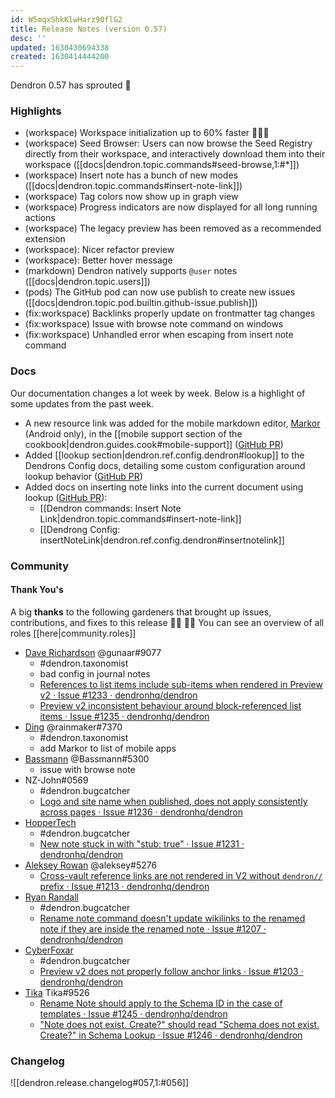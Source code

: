 ```yaml
---
id: W5mqxShkKlwHarz90flG2
title: Release Notes (version 0.57)
desc: ''
updated: 1630430694338
created: 1630414444200
---
```


Dendron 0.57 has sprouted  🌱

### Highlights

- (workspace) Workspace initialization up to 60% faster 🚀🚀🚀
- (workspace) Seed Browser: Users can now browse the Seed Registry directly from their workspace, and interactively download them into their workspace ([[docs|dendron.topic.commands#seed-browse,1:#*]])
- (workspace) Insert note has a bunch of new modes  ([[docs|dendron.topic.commands#insert-note-link]])
- (workspace) Tag colors now show up in graph view
- (workspace) Progress indicators are now displayed for all long running actions
- (workspace) The legacy preview has been removed as a recommended extension
- (workspace): Nicer refactor preview
- (workspace): Better hover message
- (markdown) Dendron natively supports `@user` notes ([[docs|dendron.topic.users]])
- (pods) The GitHub pod can now use publish to create new issues ([[docs|dendron.topic.pod.builtin.github-issue.publish]])
- (fix:workspace) Backlinks properly update on frontmatter tag changes
- (fix:workspace) Issue with browse note command on windows
- (fix:workspace) Unhandled error when escaping from insert note command

### Docs

Our documentation changes a lot week by week. Below is a highlight of some updates from the past week.

- A new resource link was added for the mobile markdown editor, [Markor](https://github.com/gsantner/markor) (Android only), in the [[mobile support section of the cookbook|dendron.guides.cook#mobile-support]] ([GitHub PR](https://github.com/dendronhq/dendron-site/pull/173))
- Added [[lookup section|dendron.ref.config.dendron#lookup]] to the Dendrons Config docs, detailing some custom configuration around lookup behavior ([GitHub PR](https://github.com/dendronhq/dendron-site/pull/172/))
- Added docs on inserting note links into the current document using lookup ([GitHub PR](https://github.com/dendronhq/dendron-site/pull/170)):
  - [[Dendron commands: Insert Note Link|dendron.topic.commands#insert-note-link]]
  - [[Dendrong Config: insertNoteLink|dendron.ref.config.dendron#insertnotelink]]

### Community

#### Thank You's

A big **thanks** to the following gardeners that brought up issues, contributions, and fixes to this release :man_farmer: :woman_farmer: 
You can see an overview of all roles [[here|community.roles]]

- [Dave Richardson](https://github.com/djradon) @gunaar#9077 
  - #dendron.taxonomist
  - bad config in journal notes
  - [References to list items include sub-items when rendered in Preview v2 · Issue #1233 · dendronhq/dendron](https://github.com/dendronhq/dendron/issues/1233)
  - [Preview v2 inconsistent behaviour around block-referenced list items · Issue #1235 · dendronhq/dendron](https://github.com/dendronhq/dendron/issues/1235)
- [Ding](https://github.com/Ding-Fan) @rainmaker#7370 
  - #dendron.taxonomist
  - add Markor to list of mobile apps 
- [Bassmann](https://github.com/Bassmann) @Bassmann#5300 
  - issue with browse note
- NZ-John#0569
  - #dendron.bugcatcher
  - [Logo and site name when published, does not apply consistently across pages · Issue #1236 · dendronhq/dendron](https://github.com/dendronhq/dendron/issues/1236)
- [HopperTech](https://github.com/HopperTech)
  - #dendron.bugcatcher
  - [New note stuck in with "stub: true" · Issue #1231 · dendronhq/dendron](https://github.com/dendronhq/dendron/issues/1231)
- [Aleksey Rowan](https://github.com/aleksey-rowan) @aleksey#5276
  - [Cross-vault reference links are not rendered in V2 without `dendron//` prefix · Issue #1213 · dendronhq/dendron](https://github.com/dendronhq/dendron/issues/1213)
- [Ryan Randall](https://github.com/ryan-p-randall)
  - #dendron.bugcatcher
  - [Rename note command doesn't update wikilinks to the renamed note if they are inside the renamed note · Issue #1207 · dendronhq/dendron](https://github.com/dendronhq/dendron/issues/1207)
- [CyberFoxar](https://github.com/CyberFoxar)
  - #dendron.bugcatcher
  - [Preview v2 does not properly follow anchor links · Issue #1203 · dendronhq/dendron](https://github.com/dendronhq/dendron/issues/1203)
- [Tika](https://github.com/SR--) Tika#9526
  - [Rename Note should apply to the Schema ID in the case of templates · Issue #1245 · dendronhq/dendron](https://github.com/dendronhq/dendron/issues/1245)
  - ["Note does not exist. Create?" should read "Schema does not exist. Create?" in Schema Lookup · Issue #1246 · dendronhq/dendron](https://github.com/dendronhq/dendron/issues/1246)


### Changelog

![[dendron.release.changelog#057,1:#056]]
